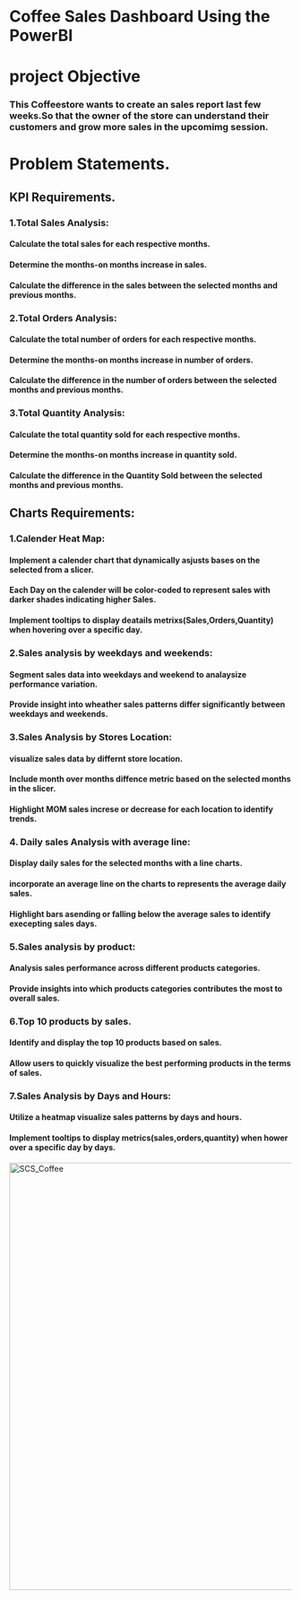 # Coffee Sales Dashboard Using the PowerBI

# project Objective
### This Coffeestore wants to create an sales report last few weeks.So that the owner of the store can understand their customers and grow more sales in the upcomimg session.

# Problem Statements.
## KPI Requirements.

### 1.Total Sales Analysis:
#### Calculate the total sales for each respective months.
#### Determine the months-on months increase in sales.
#### Calculate the difference in the sales between the selected months and previous months.

### 2.Total Orders Analysis:
#### Calculate the total number of orders for each respective months.
#### Determine the months-on months increase in number of orders.
#### Calculate the difference in the number of orders between the selected months and previous months.

### 3.Total Quantity Analysis:
#### Calculate the total quantity sold for each respective months.
#### Determine the months-on months increase in quantity sold.
#### Calculate the difference in the Quantity Sold between the selected months and previous months.

## Charts Requirements:
### 1.Calender Heat Map:
#### Implement a calender chart that dynamically asjusts bases on the selected from a slicer.
#### Each Day on the calender will be color-coded to represent sales with darker shades indicating higher Sales.
#### Implement tooltips to display deatails metrixs(Sales,Orders,Quantity) when hovering over a specific day.

### 2.Sales analysis by weekdays and weekends:
#### Segment sales data into weekdays and weekend to analaysize performance variation.
#### Provide insight into wheather sales patterns differ significantly between weekdays and weekends.

### 3.Sales Analysis by Stores Location:
#### visualize sales data by differnt store location.
#### Include month over months diffence metric based on the selected months in the slicer.
#### Highlight MOM sales increse or decrease for each location to identify trends.

### 4. Daily sales Analysis with average line:
#### Display daily sales for the selected months with a line charts.
#### incorporate an average line on the charts to represents the average daily sales.
#### Highlight bars asending or falling below the average sales to identify execepting sales days.

### 5.Sales analysis by product:
#### Analysis sales performance across different products categories.
#### Provide insights into which products categories contributes the most to overall sales.

### 6.Top 10 products by sales.
#### Identify and display the top 10 products based on sales.
#### Allow users to quickly visualize the best performing products in the terms of sales.

### 7.Sales Analysis by Days and Hours:
#### Utilize a heatmap visualize sales patterns by days and hours.
#### Implement tooltips to display metrics(sales,orders,quantity) when hower over a specific day by days.

<img width="1335" height="762" alt="SCS_Coffee" src="https://github.com/user-attachments/assets/be06f8a3-8765-409c-af6f-5f51fe309a2d" />
